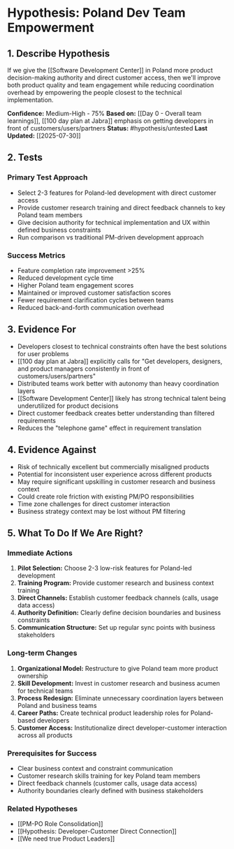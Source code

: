 # Hypothesis: Poland Dev Team Empowerment

## 1. Describe Hypothesis

If we give the [[Software Development Center]] in Poland more product decision-making authority and direct customer access, then we'll improve both product quality and team engagement while reducing coordination overhead by empowering the people closest to the technical implementation.

**Confidence:** Medium-High - 75%
**Based on:** [[Day 0 - Overall team learnings]], [[100 day plan at Jabra]] emphasis on getting developers in front of customers/users/partners
**Status:** #hypothesis/untested
**Last Updated:** [[2025-07-30]]

## 2. Tests

### Primary Test Approach
- Select 2-3 features for Poland-led development with direct customer access
- Provide customer research training and direct feedback channels to key Poland team members
- Give decision authority for technical implementation and UX within defined business constraints
- Run comparison vs traditional PM-driven development approach

### Success Metrics
- Feature completion rate improvement >25%
- Reduced development cycle time
- Higher Poland team engagement scores  
- Maintained or improved customer satisfaction scores
- Fewer requirement clarification cycles between teams
- Reduced back-and-forth communication overhead

## 3. Evidence For

- Developers closest to technical constraints often have the best solutions for user problems
- [[100 day plan at Jabra]] explicitly calls for "Get developers, designers, and product managers consistently in front of customers/users/partners"
- Distributed teams work better with autonomy than heavy coordination layers
- [[Software Development Center]] likely has strong technical talent being underutilized for product decisions
- Direct customer feedback creates better understanding than filtered requirements
- Reduces the "telephone game" effect in requirement translation

## 4. Evidence Against

- Risk of technically excellent but commercially misaligned products
- Potential for inconsistent user experience across different products  
- May require significant upskilling in customer research and business context
- Could create role friction with existing PM/PO responsibilities
- Time zone challenges for direct customer interaction
- Business strategy context may be lost without PM filtering

## 5. What To Do If We Are Right?

### Immediate Actions
1. **Pilot Selection:** Choose 2-3 low-risk features for Poland-led development
2. **Training Program:** Provide customer research and business context training
3. **Direct Channels:** Establish customer feedback channels (calls, usage data access)
4. **Authority Definition:** Clearly define decision boundaries and business constraints
5. **Communication Structure:** Set up regular sync points with business stakeholders

### Long-term Changes
1. **Organizational Model:** Restructure to give Poland team more product ownership
2. **Skill Development:** Invest in customer research and business acumen for technical teams
3. **Process Redesign:** Eliminate unnecessary coordination layers between Poland and business teams
4. **Career Paths:** Create technical product leadership roles for Poland-based developers
5. **Customer Access:** Institutionalize direct developer-customer interaction across all products

### Prerequisites for Success
- Clear business context and constraint communication
- Customer research skills training for key Poland team members  
- Direct feedback channels (customer calls, usage data access)
- Authority boundaries clearly defined with business stakeholders

### Related Hypotheses
- [[PM-PO Role Consolidation]]
- [[Hypothesis: Developer-Customer Direct Connection]]
- [[We need true Product Leaders]]